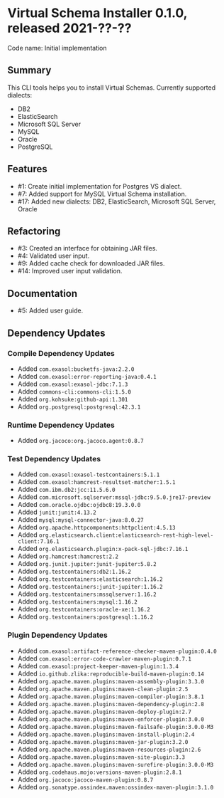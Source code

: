 # Virtual Schema Installer 0.1.0, released 2021-??-??

Code name: Initial implementation

## Summary 

This CLI tools helps you to install Virtual Schemas. Currently supported dialects:

* DB2
* ElasticSearch
* Microsoft SQL Server
* MySQL
* Oracle
* PostgreSQL

## Features

* #1: Create initial implementation for Postgres VS dialect.
* #7: Added support for MySQL Virtual Schema installation.
* #17: Added new dialects: DB2, ElasticSearch, Microsoft SQL Server, Oracle

## Refactoring

* #3: Created an interface for obtaining JAR files.
* #4: Validated user input.
* #9: Added cache check for downloaded JAR files.
* #14: Improved user input validation.

## Documentation

* #5: Added user guide.

## Dependency Updates

### Compile Dependency Updates

* Added `com.exasol:bucketfs-java:2.2.0`
* Added `com.exasol:error-reporting-java:0.4.1`
* Added `com.exasol:exasol-jdbc:7.1.3`
* Added `commons-cli:commons-cli:1.5.0`
* Added `org.kohsuke:github-api:1.301`
* Added `org.postgresql:postgresql:42.3.1`

### Runtime Dependency Updates

* Added `org.jacoco:org.jacoco.agent:0.8.7`

### Test Dependency Updates

* Added `com.exasol:exasol-testcontainers:5.1.1`
* Added `com.exasol:hamcrest-resultset-matcher:1.5.1`
* Added `com.ibm.db2:jcc:11.5.6.0`
* Added `com.microsoft.sqlserver:mssql-jdbc:9.5.0.jre17-preview`
* Added `com.oracle.ojdbc:ojdbc8:19.3.0.0`
* Added `junit:junit:4.13.2`
* Added `mysql:mysql-connector-java:8.0.27`
* Added `org.apache.httpcomponents:httpclient:4.5.13`
* Added `org.elasticsearch.client:elasticsearch-rest-high-level-client:7.16.1`
* Added `org.elasticsearch.plugin:x-pack-sql-jdbc:7.16.1`
* Added `org.hamcrest:hamcrest:2.2`
* Added `org.junit.jupiter:junit-jupiter:5.8.2`
* Added `org.testcontainers:db2:1.16.2`
* Added `org.testcontainers:elasticsearch:1.16.2`
* Added `org.testcontainers:junit-jupiter:1.16.2`
* Added `org.testcontainers:mssqlserver:1.16.2`
* Added `org.testcontainers:mysql:1.16.2`
* Added `org.testcontainers:oracle-xe:1.16.2`
* Added `org.testcontainers:postgresql:1.16.2`

### Plugin Dependency Updates

* Added `com.exasol:artifact-reference-checker-maven-plugin:0.4.0`
* Added `com.exasol:error-code-crawler-maven-plugin:0.7.1`
* Added `com.exasol:project-keeper-maven-plugin:1.3.4`
* Added `io.github.zlika:reproducible-build-maven-plugin:0.14`
* Added `org.apache.maven.plugins:maven-assembly-plugin:3.3.0`
* Added `org.apache.maven.plugins:maven-clean-plugin:2.5`
* Added `org.apache.maven.plugins:maven-compiler-plugin:3.8.1`
* Added `org.apache.maven.plugins:maven-dependency-plugin:2.8`
* Added `org.apache.maven.plugins:maven-deploy-plugin:2.7`
* Added `org.apache.maven.plugins:maven-enforcer-plugin:3.0.0`
* Added `org.apache.maven.plugins:maven-failsafe-plugin:3.0.0-M3`
* Added `org.apache.maven.plugins:maven-install-plugin:2.4`
* Added `org.apache.maven.plugins:maven-jar-plugin:3.2.0`
* Added `org.apache.maven.plugins:maven-resources-plugin:2.6`
* Added `org.apache.maven.plugins:maven-site-plugin:3.3`
* Added `org.apache.maven.plugins:maven-surefire-plugin:3.0.0-M3`
* Added `org.codehaus.mojo:versions-maven-plugin:2.8.1`
* Added `org.jacoco:jacoco-maven-plugin:0.8.7`
* Added `org.sonatype.ossindex.maven:ossindex-maven-plugin:3.1.0`
